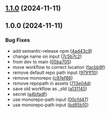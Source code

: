 ## [1.1.0](https://github.com/Ridvan-bot/workflows/compare/v1.0.0...v1.1.0) (2024-11-11)

## 1.0.0 (2024-11-11)

### Bug Fixes

* add semantic-release npm ([4ad43c9](https://github.com/Ridvan-bot/workflows/commit/4ad43c999aa3168faa22efc893ddb8c6333df5e2))
* change name on input ([7c5b7c2](https://github.com/Ridvan-bot/workflows/commit/7c5b7c23a4b4113a4ddb685f1418849e6bbc6323))
* from dev to main ([05ba705](https://github.com/Ridvan-bot/workflows/commit/05ba705d8512111cf8a982262585296155f1c14c))
* move workflow to correct location ([facbb9f](https://github.com/Ridvan-bot/workflows/commit/facbb9fcca626614746634a2ebb0b3eadfbf74cf))
* remove default repo path input ([9791f10](https://github.com/Ridvan-bot/workflows/commit/9791f10f3e64581dab76ac80f470553877ebd440))
* remove monorepo ([c97ef86](https://github.com/Ridvan-bot/workflows/commit/c97ef86d04ab116288ac462edbaeb59e254e9407))
* remove repopath in assets ([713e04d](https://github.com/Ridvan-bot/workflows/commit/713e04d9c8f4ef7646aaab144e2199bf214d764f))
* save old workflow as _old ([a131145](https://github.com/Ridvan-bot/workflows/commit/a13114539a7376e3952991915cb9f56111bb0a30))
* secret ([a4bfadf](https://github.com/Ridvan-bot/workflows/commit/a4bfadfd966be89c1b1d59e65c48df41bd53dedf))
* use monorepo-path input ([00cfd47](https://github.com/Ridvan-bot/workflows/commit/00cfd47e9ce3a03537b5834846afd0082a27b565))
* use monorepo-path input ([bd85b10](https://github.com/Ridvan-bot/workflows/commit/bd85b10a63565c762ce4e104a59022896620e9e4))
